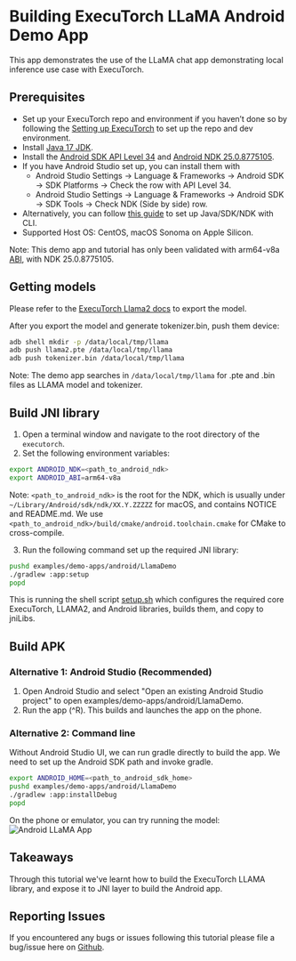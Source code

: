 # Building ExecuTorch LLaMA Android Demo App

This app demonstrates the use of the LLaMA chat app demonstrating local inference use case with ExecuTorch.

## Prerequisites
* Set up your ExecuTorch repo and environment if you haven’t done so by following the [Setting up ExecuTorch](https://pytorch.org/executorch/0.2/getting-started-setup) to set up the repo and dev environment.
* Install [Java 17 JDK](https://www.oracle.com/java/technologies/javase/jdk17-archive-downloads.html).
* Install the [Android SDK API Level 34](https://developer.android.com/about/versions/14/setup-sdk) and
  [Android NDK 25.0.8775105](https://developer.android.com/studio/projects/install-ndk).
 * If you have Android Studio set up, you can install them with
   * Android Studio Settings -> Language & Frameworks -> Android SDK -> SDK Platforms -> Check the row with API Level 34.
   * Android Studio Settings -> Language & Frameworks -> Android SDK -> SDK Tools -> Check NDK (Side by side) row.
 * Alternatively, you can follow [this guide](https://github.com/pytorch/executorch/blob/856e085b9344c8b0bf220a97976140a5b76356aa/examples/demo-apps/android/LlamaDemo/SDK.md) to set up Java/SDK/NDK with CLI.
* Supported Host OS: CentOS, macOS Sonoma on Apple Silicon.

Note: This demo app and tutorial has only been validated with arm64-v8a [ABI](https://developer.android.com/ndk/guides/abis), with NDK 25.0.8775105.

## Getting models
Please refer to the [ExecuTorch Llama2 docs](https://github.com/pytorch/executorch/blob/main/examples/models/llama2/README.md) to export the model.

After you export the model and generate tokenizer.bin, push them device:
```bash
adb shell mkdir -p /data/local/tmp/llama
adb push llama2.pte /data/local/tmp/llama
adb push tokenizer.bin /data/local/tmp/llama
```

Note: The demo app searches in `/data/local/tmp/llama` for .pte and .bin files as LLAMA model and tokenizer.

## Build JNI library
1. Open a terminal window and navigate to the root directory of the `executorch`.
2. Set the following environment variables:
```bash
export ANDROID_NDK=<path_to_android_ndk>
export ANDROID_ABI=arm64-v8a
```
Note: `<path_to_android_ndk>` is the root for the NDK, which is usually under
`~/Library/Android/sdk/ndk/XX.Y.ZZZZZ` for macOS, and contains NOTICE and README.md.
We use `<path_to_android_ndk>/build/cmake/android.toolchain.cmake` for CMake to cross-compile.

3. Run the following command set up the required JNI library:
```bash
pushd examples/demo-apps/android/LlamaDemo
./gradlew :app:setup
popd
```
This is running the shell script [setup.sh](./setup.sh) which configures the required core ExecuTorch, LLAMA2, and Android libraries, builds them, and copy to jniLibs.

## Build APK
### Alternative 1: Android Studio (Recommended)
1. Open Android Studio and select "Open an existing Android Studio project" to open examples/demo-apps/android/LlamaDemo.
2. Run the app (^R). This builds and launches the app on the phone.

### Alternative 2: Command line
Without Android Studio UI, we can run gradle directly to build the app. We need to set up the Android SDK path and invoke gradle.
```bash
export ANDROID_HOME=<path_to_android_sdk_home>
pushd examples/demo-apps/android/LlamaDemo
./gradlew :app:installDebug
popd
```

On the phone or emulator, you can try running the model:
<img src="../_static/img/android_llama_app.png" alt="Android LLaMA App" /><br>

## Takeaways
Through this tutorial we've learnt how to build the ExecuTorch LLAMA library, and expose it to JNI layer to build the Android app.

## Reporting Issues
If you encountered any bugs or issues following this tutorial please file a bug/issue here on [Github](https://github.com/pytorch/executorch/issues/new).

